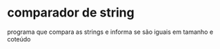 # comparador de string
programa que compara as strings e informa se são iguais em tamanho e coteúdo




